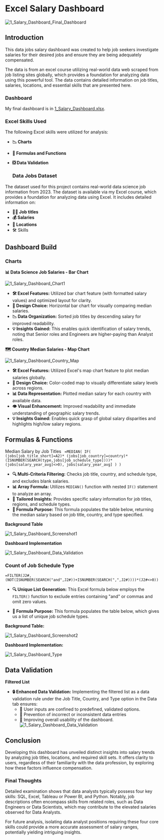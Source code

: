# Excel Salary Dashboard
![1_Salary_Dashboard_Final_Dashboard](https://github.com/user-attachments/assets/7cc3d5d1-5f6f-431c-a23b-8d0896016a1a)

## Introduction
This data jobs salary dashboard was created to help job seekers investigate salaries for their desired jobs and ensure they are being adequately compensated.

The data is from an excel course utilizing real-world data web scraped from job listing sites globally, which provides a foundation for analyzing data using this powerful tool. The data contains detailed information on job titles, salaries, locations, and essential skills that are presented here.

  ### Dashboard
 My final dashboard is in [1_Salary_Dashboard.xlsx](1_Salary_Dashboard.xlsx).
  
  ### Excel Skills Used
The following Excel skills were utilized for analysis:

* **📉 Charts**
* **🧮 Formulas and Functions**
* **❎ Data Validation**

  ### Data Jobs Dataset
The dataset used for this project contains real-world data science job information from 2023. The dataset is available via my Excel course, which provides a foundation for analyzing data using Excel. It includes detailed information on:

* **👨‍💼 Job titles**
* **💰 Salaries**
* **📍 Locations**
* 🛠️ Skills

## Dashboard Build
 ### Charts
 
**📊 Data Science Job Salaries - Bar Chart**

![1_Salary_Dashboard_Chart1](https://github.com/user-attachments/assets/e28db1e6-ea1b-4955-8ff3-f9069c3b0bb5)

* **🛠️ Excel Features:** Utilized bar chart feature (with formatted salary values) and optimized layout for clarity.
* **🎨 Design Choice:** Horizontal bar chart for visually comparing median salaries.
* **📉 Data Organization:** Sorted job titles by descending salary for improved readability.
* **💡 Insights Gained:** This enables quick identification of salary trends, noting that Senior roles and Engineers are higher-paying than Analyst roles.
 
**🗺️ Country Median Salaries - Map Chart**

![1_Salary_Dashboard_Country_Map](https://github.com/user-attachments/assets/c59c5f82-bca4-4aff-8a7f-6963620d712d)

* **🛠️ Excel Features:** Utilized Excel's map chart feature to plot median salaries globally.
* **🎨 Design Choice:** Color-coded map to visually differentiate salary levels across regions.
* **📊 Data Representation:** Plotted median salary for each country with available data.
* **👁️ Visual Enhancement:** Improved readability and immediate understanding of geographic salary trends.
* **💡 Insights Gained:** Enables quick grasp of global salary disparities and highlights high/low salary regions.

## Formulas & Functions

Median Salary by Job Titles
<code>
=MEDIAN(
IF(
    (jobs[job_title_short]=A2)*
    (jobs[job_country]=country)*
    (ISNUMBER(SEARCH(type,jobs[job_schedule_type])))*
    (jobs[salary_year_avg]<>0),
    jobs[salary_year_avg]
)
)
</code>

* **🔍 Multi-Criteria Filtering:** Checks job title, country, and schedule type, and excludes blank salaries.
* **📊 Array Formula:** Utilizes <code>MEDIAN()</code> function with nested <code>IF()</code> statement to analyze an array.
* **🎯 Tailored Insights:** Provides specific salary information for job titles, regions, and schedule types.
* **🔢 Formula Purpose:** This formula populates the table below, returning the median salary based on job title, country, and type specified.

**Background Table**


![1_Salary_Dashboard_Screenshot1](https://github.com/user-attachments/assets/44c60401-36d3-48c6-bfbe-99d6c859d07b)

**Dashboard Implementation**


![1_Salary_Dashboard_Data_Validation](https://github.com/user-attachments/assets/b9c639f6-f47e-4486-9026-013768006a9e)

### Count of Job Schedule Type
<code>=FILTER(J2#,(NOT(ISNUMBER(SEARCH("and",J2#))+ISNUMBER(SEARCH(",",J2#))))*(J2#<>0))</code>

* **🔍 Unique List Generation:** This Excel formula below employs the <code>FILTER()</code> function to exclude entries containing "and" or commas and omit zero values.

* **🔢 Formula Purpose:** This formula populates the table below, which gives us a list of unique job schedule types.

**Background Table:**


![1_Salary_Dashboard_Screenshot2](https://github.com/user-attachments/assets/0075345b-6032-466d-b483-08d47ec5cb71)


**Dashboard Implementation:**


![1_Salary_Dashboard_Type](https://github.com/user-attachments/assets/b257dcf1-5df5-4475-9ae5-43ffbe25c840)

## Data Validation

**Filtered List** 
  * **🔒 Enhanced Data Validation:** Implementing the filtered list as a data validation rule under the Job Title, Country, and Type option in the Data tab ensures:
    * 🎯 User inputs are confined to predefined, validated options.
    * 🚫 Prevention of incorrect or inconsistent data entries
    * 👥 Improving overall usability of the dashboard.
![1_Salary_Dashboard_Data_Validation](https://github.com/user-attachments/assets/d68b78b7-caac-4472-aec9-6098b0399780)

## Conclusion
Developing this dashboard has unveiled distinct insights into salary trends by analyzing job titles, locations, and required skill sets. It offers clarity to users, regardless of their familiarity with the data profession, by exploring how these factors influence compensation.

### Final Thoughts
Detailed examination shows that data analysts typically possess four key skills: SQL, Excel, Tableau or Power BI, and Python. Notably, job descriptions often encompass skills from related roles, such as Data Engineers or Data Scientists, which may contribute to the elevated salaries observed for Data Analysts.

For future analysis, isolating data analyst positions requiring these four core skills could provide a more accurate assessment of salary ranges, potentially yielding intriguing insights.
